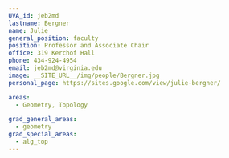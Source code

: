 ```yaml
---
UVA_id: jeb2md
lastname: Bergner
name: Julie
general_position: faculty
position: Professor and Associate Chair
office: 319 Kerchof Hall
phone: 434-924-4954
email: jeb2md@virginia.edu
image: __SITE_URL__/img/people/Bergner.jpg
personal_page: https://sites.google.com/view/julie-bergner/

areas:
  - Geometry, Topology

grad_general_areas:
  - geometry
grad_special_areas:
  - alg_top
---
```

